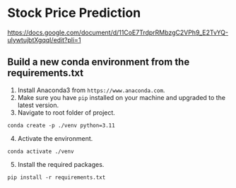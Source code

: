 # Stock Price Prediction
https://docs.google.com/document/d/11CoE7TrdprRMbzgC2VPh9_E2TvYQ-ulywtujbtXgqqI/edit?pli=1

## Build a new conda environment from the requirements.txt

1. Install Anaconda3 from `https://www.anaconda.com`.
2. Make sure you have `pip` installed on your machine and upgraded to the latest version.
3. Navigate to root folder of project.
```shell
conda create -p ./venv python=3.11
```
4. Activate the environment.
```shell
conda activate ./venv
```
5. Install the required packages.
```shell
pip install -r requirements.txt
```
